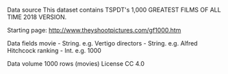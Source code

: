 
Data source
This dataset contains TSPDT's 1,000 GREATEST FILMS OF ALL TIME 2018 VERSION.

Starting page: http://www.theyshootpictures.com/gf1000.htm

Data fields
movie - String. e.g. Vertigo
directors - String. e.g. Alfred Hitchcock
ranking - Int. e.g. 1000

Data volume
1000 rows (movies)
License
CC 4.0
